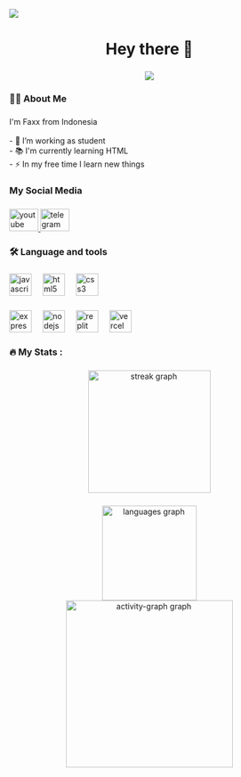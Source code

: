 <img align="center" height="auto"
src="https://cardivo.vercel.app/api?name=Faxx&description=Hi,%20i%27m%20a%20just%20newbie%20programer%20Nice%20to%20meet%20you%20👋&image=https://avatars.githubusercontent.com/u/152618282?s=400&u=55db1877509975e4cfe4bb8365648b44633eba97&v=4&backgroundColor=%23ecf0f1&instagram=xmhddafa&github=faxxcoders&pattern=leaf&colorPattern=%23eaeaea"/>


<h1 align="center">Hey there 👋</h1>

###

<div align="center">
  <img src="https://profile-counter.glitch.me/faxxcoders/count.svg?"  />
</div>

###

<h3 align="left">👩‍💻  About Me</h3>

###

<p align="left">I'm Faxx from Indonesia<br><br>- 🔭 I’m working as student<br>- 📚 I'm currently learning HTML<br>- ⚡ In my free time I learn new things</p>

###

<h3 align="left">My Social Media</h3>

###

<div align="left">
  <a href="https://youtube.com/darkedtz_" target="_blank">
    <img src="https://raw.githubusercontent.com/maurodesouza/profile-readme-generator/master/src/assets/icons/social/youtube/default.svg" width="52" height="40" alt="youtube logo"  />
  </a>
  <a href="https://wa.me/6281537668728" target="_blank">
    <img src="https://raw.githubusercontent.com/maurodesouza/profile-readme-generator/master/src/assets/icons/social/whatsapp/default.svg" width="52" height="40" alt="telegram logo"  />
  </a>
</div>

###

<h3 align="left">🛠 Language and tools</h3>

###

<div align="left">
  <img src="https://cdn.jsdelivr.net/gh/devicons/devicon/icons/javascript/javascript-original.svg" height="40" alt="javascript logo"  />
  <img width="12" />
  <img src="https://cdn.jsdelivr.net/gh/devicons/devicon/icons/html5/html5-original.svg" height="40" alt="html5 logo"  />
  <img width="12" />
  <img src="https://cdn.jsdelivr.net/gh/devicons/devicon/icons/css3/css3-original.svg" height="40" alt="css3 logo"  />
  <img width="12" />
</div>

###

<div align="left">
  <img src="https://skillicons.dev/icons?i=express" height="40" alt="express logo"  />
  <img width="12" />
  <img src="https://skillicons.dev/icons?i=nodejs" height="40" alt="nodejs logo"  />
  <img width="12" />
  <img src="https://skillicons.dev/icons?i=replit" height="40" alt="replit logo"  />
  <img width="12" />
  <img src="https://skillicons.dev/icons?i=vercel" height="40" alt="vercel logo"  />
  <img width="12" />
</div>

###

<h3 align="left">🔥   My Stats :</h3>

###

<div align="center">
  <img src="https://streak-stats.demolab.com?user=faxxcoders&locale=en&mode=weekly&theme=dark&hide_border=false&border_radius=5&date_format=j%20M%5B%20Y%5D&order=3" height="220" alt="streak graph"  />
</div>

###

<div align="center">
  <img src="https://github-readme-stats.vercel.app/api/top-langs?username=faxxcoders&locale=en&hide_title=false&layout=compact&card_width=320&langs_count=6&theme=dark&hide_border=false&order=2" height="170" alt="languages graph" /> <br>
  <img src="https://github-readme-activity-graph.vercel.app/graph?username=faxxcoders&radius=16&theme=github-dark-dimmed&area=true&order=5&hide_border=false" height="300" alt="activity-graph graph"  />
</div>

###
